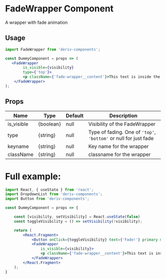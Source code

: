 # FadeWrapper Component

A wrapper with fade animation


## Usage

```jsx
import FadeWrapper from 'deriv-components';

const DummyComponent = props => (
   <FadeWrapper
        is_visible={visibility}
        type={'top'}>
        <p className={'fade-wrapper__content'}>This text is inside the fade wrapper</p>
    </FadeWrapper>
);
```

## Props


| Name          | Type         | Default     | Description                                                       |
| ------------- | ------------ | ----------- | ----------------------------------------------------------------- |
| is_visible    | {boolean}    | null        | Visibility of the FadeWrapper                                     |
| type          | {string}     | null        | Type of fading. One of `'top'`, `'bottom'` or null for just fade   |
| keyname       | {string}     | null        | Key name for the wrapper                                          |
| className     | {string}     | null        | classname for the wrapper                                         |




# Full example:

```jsx
import React, { useState } from 'react';
import DropdownList from 'deriv-components';
import Button from 'deriv-components';

const DummyComponent = props => {

    const [visibility, setVisibility] = React.useState(false)
    const toggleVisibility = () => setVisibility(!visibility);

    return (
        <React.Fragment>
            <Button onClick={toggleVisibility} text={'Fade!'} primary medium />
            <FadeWrapper
                is_visible={visibility}>
                <p className={'fade-wrapper__content'}>This text is inside the fade wrapper</p>
            </FadeWrapper>
        </React.Fragment>
    );
}
```
